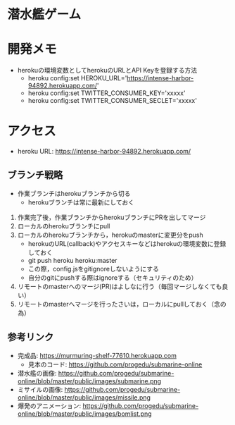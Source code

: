 # 潜水艦ゲーム

# 開発メモ
- herokuの環境変数としてherokuのURLとAPI Keyを登録する方法
  - heroku config:set HEROKU_URL='https://intense-harbor-94892.herokuapp.com/'
  - heroku config:set TWITTER_CONSUMER_KEY='xxxxx'
  - heroku config:set TWITTER_CONSUMER_SECLET='xxxxx'

# アクセス
- heroku URL: https://intense-harbor-94892.herokuapp.com/ 

## ブランチ戦略
- 作業ブランチはherokuブランチから切る
  - herokuブランチは常に最新にしておく
1. 作業完了後，作業ブランチからherokuブランチにPRを出してマージ
2. ローカルのherokuブランチにpull
3. ローカルのherokuブランチから，herokuのmasterに変更分をpush
   - herokuのURL(callback)やアクセスキーなどはherokuの環境変数に登録しておく
   - git push heroku heroku:master
   - この際，config.jsをgitignoreしないようにする
   - 自分のgitにpushする際はignoreする（セキュリティのため）
4. リモートのmasterへのマージ(PR)はよしなに行う（毎回マージしなくても良い） 
5. リモートのmasterへマージを行ったさいは，ローカルにpullしておく（念の為）

## 参考リンク
- 完成品: https://murmuring-shelf-77610.herokuapp.com
  - 見本のコード: https://github.com/progedu/submarine-online
- 潜水艦の画像: https://github.com/progedu/submarine-online/blob/master/public/images/submarine.png 
- ミサイルの画像: https://github.com/progedu/submarine-online/blob/master/public/images/missile.png
- 爆発のアニメーション: https://github.com/progedu/submarine-online/blob/master/public/images/bomlist.png